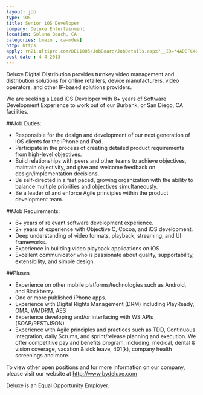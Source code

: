 ```yaml
---
layout: job
type: iOS
title: Senior iOS Developer
company: Deluxe Entertainment
location: Solana Beach, CA
categories: [main , ca-mdev]
http: https
apply: rn21.ultipro.com/DEL1005/JobBoard/JobDetails.aspx?__ID=*4ADBFC4073AE4437
post-date : 4-4-2013
---
```


Deluxe Digital Distribution provides turnkey video management and distribution solutions for online retailers, device manufacturers, video operators, and other IP-based solutions providers.

We are seeking a Lead iOS Developer with 8+ years of Software Development Experience to work out of our Burbank, or San Diego, CA facilities.

##Job Duties:

* Responsible for the design and development of our next generation of iOS clients for the iPhone and iPad.
* Participate in the process of creating detailed product requirements from high-level objectives.
* Build relationships with peers and other teams to achieve objectives, maintain objectivity, and give and welcome feedback on design/implementation decisions.
* Be self-directed in a fast paced, growing organization with the ability to balance multiple priorities and objectives simultaneously.
* Be a leader of and enforce Agile principles within the product development team.

##Job Requirements:

* 6+ years of relevant software development experience.
* 2+ years of experience with Objective C, Cocoa, and iOS development.
* Deep understanding of video formats, playback, streaming, and UI frameworks.
* Experience in building video playback applications on iOS
* Excellent communicator who is passionate about quality, supportability, extensibility, and simple design.

##Pluses

* Experience on other mobile platforms/technologies such as Android, and Blackberry.
* One or more published iPhone apps.
* Experience with Digital Rights Management (DRM) including PlayReady, OMA, WMDRM, AES
* Experience developing and/or interfacing with WS APIs (SOAP/REST/JSON)
* Experience with Agile principles and practices such as TDD, Continuous Integration, daily Scrums, and sprint/release planning and execution.
We offer competitive pay and benefits program, including: medical, dental & vision coverage, vacation & sick leave, 401(k), company health screenings and more.

To view other open positions and for more information on our company, please visit our website at <http://www.bydeluxe.com>

Deluxe is an Equal Opportunity Employer.